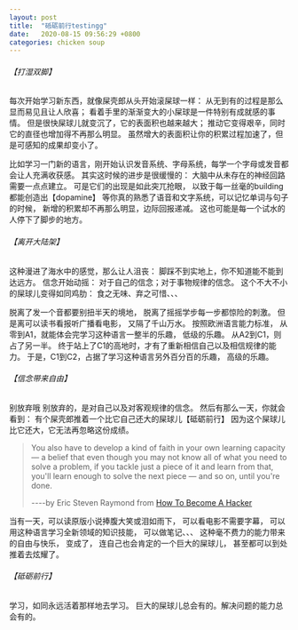 ```yaml
---
layout: post
title:  "砥砺前行testingg"
date:   2020-08-15 09:56:29 +0800
categories: chicken soup
---
```



###### 【打湿双脚】

 每次开始学习新东西，就像屎壳郎从头开始滚屎球一样： 从无到有的过程是那么显而易见且让人欣喜； 看着手里的渐渐变大的小屎球是一件特别有成就感的事情。 但是很快屎球儿就变沉了，它的表面积也越来越大； 推动它变得艰辛，同时它的直径也增加得不再那么明显。 虽然增大的表面积让你的积累过程加速了，但是可感知的成果却变小了。

比如学习一门新的语言，刚开始认识发音系统、字母系统，每学一个字母或发音都会让人充满收获感。 其实这时候的进步是很缓慢的： 大脑中从未存在的神经回路需要一点点建立。 可是它们的出现是如此突兀抢眼， 以致于每一丝毫的building都能创造出【dopamine】 等你真的熟悉了语音和文字系统，可以记忆单词与句子的时候， 新增的积累却不再那么明显，边际回报递减。 这也可能是每一个试水的人停下了脚步的地方。

###### 【离开大陆架】

这种漫进了海水中的感觉，那么让人沮丧： 脚踩不到实地上，你不知道能不能到达远方。 信念开始动摇： 对于自己的信念；对于事物规律的信念。 这个不大不小的屎球儿变得如同鸡肋： 食之无味、弃之可惜、、、

脱离了发一个音都要别扭半天的境地， 脱离了摇摇学步每一步都惊险的刺激。 但是离可以读书看报听广播看电影， 又隔了千山万水。 按照欧洲语言能力标准， 从零到A1，就能体会完学习这种语言一整半的乐趣， 低级的乐趣。 从A2到C1，则占了另一半。 终于站上了C1的高地时，才有了重新相信自己以及相信规律的能力。 于是，C1到C2，占据了学习这种语言另外百分百的乐趣， 高级的乐趣。

###### 【信念带来自由】

别放弃哦 别放弃的，是对自己以及对客观规律的信念。 然后有那么一天，你就会看到： 有个屎壳郎推着一个比它自己还大的屎球儿【砥砺前行】 因为这个屎球儿比它还大，它无法再忽略这份成绩。

> You also have to develop a kind of faith in your own learning capacity — a belief that even though you may not know all of what you need to solve a problem, if you tackle just a piece of it and learn from that, you'll learn enough to solve the next piece — and so on, until you're done.
>
> ----by Eric Steven Raymond from [How To Become A Hacker]
>
> [How To Become A Hacker]: http://catb.org/~esr/faqs/hacker-howto.html

当有一天，可以读原版小说捧腹大笑或泪如雨下， 可以看电影不需要字幕， 可以用这种语言学习全新领域的知识技能， 可以做笔记、、、 这种毫不费力的能力带来的自由与快乐， 变成了， 连自己也会肯定的一个巨大的屎球儿， 甚至都可以到处推着去炫耀了。

###### 【砥砺前行】

学习，如同永远活着那样地去学习。 巨大的屎球儿总会有的。解决问题的能力总会有的。